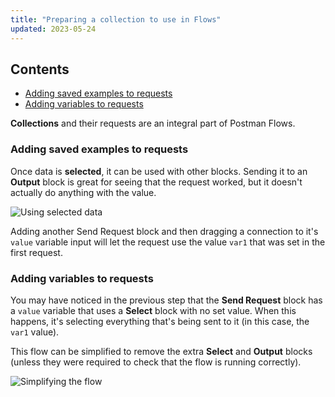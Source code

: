 ```yaml
---
title: "Preparing a collection to use in Flows"
updated: 2023-05-24
---
```


## Contents

* [Adding saved examples to requests](#adding-saved-examples-to-requests)
* [Adding variables to requests](#adding-variables-to-requests)

**Collections** and their requests are an integral part of Postman Flows.

### Adding saved examples to requests

Once data is **selected**, it can be used with other blocks. Sending it to an **Output** block is great for seeing that the request worked, but it doesn't actually do anything with the value.

![Using selected data](https://assets.postman.com/postman-labs-docs/concepts/using-selected-data.gif)

Adding another Send Request block and then dragging a connection to it's `value` variable input will let the request use the value `var1` that was set in the first request.

### Adding variables to requests

You may have noticed in the previous step that the **Send Request** block has a `value` variable that uses a **Select** block with no set value. When this happens, it's selecting everything that's being sent to it (in this case, the `var1` value).

This flow can be simplified to remove the extra **Select** and **Output** blocks (unless they were required to check that the flow is running correctly).

![Simplifying the flow](https://assets.postman.com/postman-labs-docs/concepts/simplifying-the-flow.gif)
